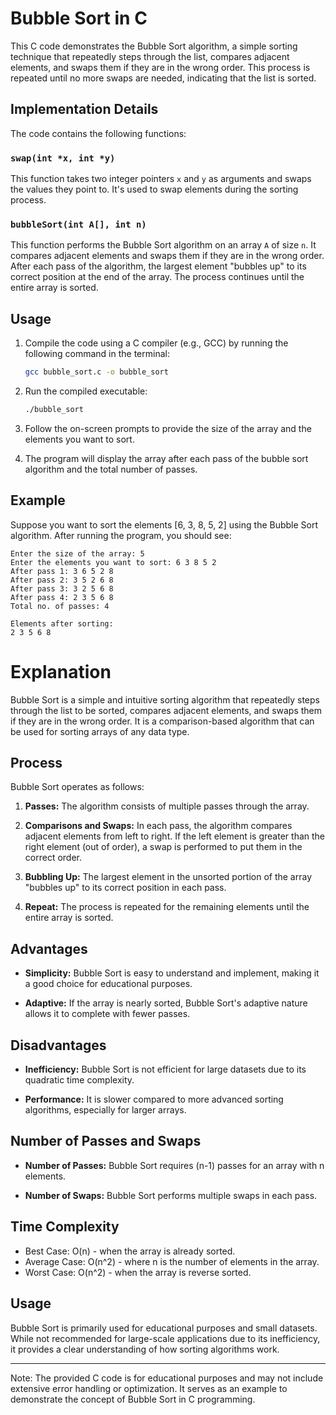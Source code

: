 # Bubble Sort in C

This C code demonstrates the Bubble Sort algorithm, a simple sorting technique that repeatedly steps through the list, compares adjacent elements, and swaps them if they are in the wrong order. This process is repeated until no more swaps are needed, indicating that the list is sorted.

## Implementation Details

The code contains the following functions:

### `swap(int *x, int *y)`

This function takes two integer pointers `x` and `y` as arguments and swaps the values they point to. It's used to swap elements during the sorting process.

### `bubbleSort(int A[], int n)`

This function performs the Bubble Sort algorithm on an array `A` of size `n`. It compares adjacent elements and swaps them if they are in the wrong order. After each pass of the algorithm, the largest element "bubbles up" to its correct position at the end of the array. The process continues until the entire array is sorted.

## Usage

1. Compile the code using a C compiler (e.g., GCC) by running the following command in the terminal:

    ```bash
    gcc bubble_sort.c -o bubble_sort
    ```

2. Run the compiled executable:

    ```bash
    ./bubble_sort
    ```

3. Follow the on-screen prompts to provide the size of the array and the elements you want to sort.

4. The program will display the array after each pass of the bubble sort algorithm and the total number of passes.

## Example

Suppose you want to sort the elements [6, 3, 8, 5, 2] using the Bubble Sort algorithm. After running the program, you should see:

```
Enter the size of the array: 5
Enter the elements you want to sort: 6 3 8 5 2
After pass 1: 3 6 5 2 8
After pass 2: 3 5 2 6 8
After pass 3: 3 2 5 6 8
After pass 4: 2 3 5 6 8
Total no. of passes: 4

Elements after sorting:
2 3 5 6 8
```


# Explanation

Bubble Sort is a simple and intuitive sorting algorithm that repeatedly steps through the list to be sorted, compares adjacent elements, and swaps them if they are in the wrong order. It is a comparison-based algorithm that can be used for sorting arrays of any data type.

## Process

Bubble Sort operates as follows:

1. **Passes:** The algorithm consists of multiple passes through the array.

2. **Comparisons and Swaps:** In each pass, the algorithm compares adjacent elements from left to right. If the left element is greater than the right element (out of order), a swap is performed to put them in the correct order.

3. **Bubbling Up:** The largest element in the unsorted portion of the array "bubbles up" to its correct position in each pass.

4. **Repeat:** The process is repeated for the remaining elements until the entire array is sorted.

## Advantages

- **Simplicity:** Bubble Sort is easy to understand and implement, making it a good choice for educational purposes.

- **Adaptive:** If the array is nearly sorted, Bubble Sort's adaptive nature allows it to complete with fewer passes.

## Disadvantages

- **Inefficiency:** Bubble Sort is not efficient for large datasets due to its quadratic time complexity.

- **Performance:** It is slower compared to more advanced sorting algorithms, especially for larger arrays.

## Number of Passes and Swaps

- **Number of Passes:** Bubble Sort requires (n-1) passes for an array with n elements.

- **Number of Swaps:** Bubble Sort performs multiple swaps in each pass.

## Time Complexity

- Best Case: O(n) - when the array is already sorted.
- Average Case: O(n^2) - where n is the number of elements in the array.
- Worst Case: O(n^2) - when the array is reverse sorted.

## Usage

Bubble Sort is primarily used for educational purposes and small datasets. While not recommended for large-scale applications due to its inefficiency, it provides a clear understanding of how sorting algorithms work.

---

Note: The provided C code is for educational purposes and may not include extensive error handling or optimization. It serves as an example to demonstrate the concept of Bubble Sort in C programming.
